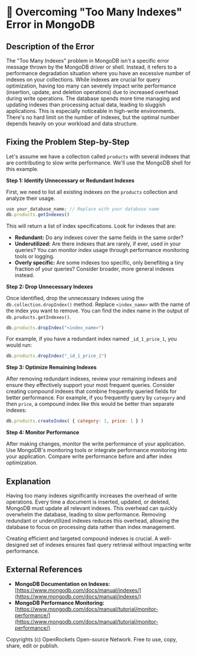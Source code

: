 # 🐞 Overcoming "Too Many Indexes" Error in MongoDB


## Description of the Error

The "Too Many Indexes" problem in MongoDB isn't a specific error message thrown by the MongoDB driver or shell. Instead, it refers to a performance degradation situation where you have an excessive number of indexes on your collections.  While indexes are crucial for query optimization, having too many can severely impact write performance (insertion, update, and deletion operations) due to increased overhead during write operations.  The database spends more time managing and updating indexes than processing actual data, leading to sluggish applications.  This is especially noticeable in high-write environments.  There's no hard limit on the number of indexes, but the optimal number depends heavily on your workload and data structure.

## Fixing the Problem Step-by-Step

Let's assume we have a collection called `products` with several indexes that are contributing to slow write performance.  We'll use the MongoDB shell for this example.

**Step 1: Identify Unnecessary or Redundant Indexes**

First, we need to list all existing indexes on the `products` collection and analyze their usage.

```javascript
use your_database_name; // Replace with your database name
db.products.getIndexes()
```

This will return a list of index specifications.  Look for indexes that are:

* **Redundant:**  Do any indexes cover the same fields in the same order?
* **Underutilized:**  Are there indexes that are rarely, if ever, used in your queries?  You can monitor index usage through performance monitoring tools or logging.
* **Overly specific:** Are some indexes too specific, only benefiting a tiny fraction of your queries?  Consider broader, more general indexes instead.

**Step 2: Drop Unnecessary Indexes**

Once identified, drop the unnecessary indexes using the `db.collection.dropIndex()` method.  Replace `<index_name>` with the name of the index you want to remove.  You can find the index name in the output of `db.products.getIndexes()`.

```javascript
db.products.dropIndex("<index_name>")
```

For example, if you have a redundant index named `_id_1_price_1`, you would run:

```javascript
db.products.dropIndex("_id_1_price_1")
```

**Step 3: Optimize Remaining Indexes**

After removing redundant indexes, review your remaining indexes and ensure they effectively support your most frequent queries.  Consider creating compound indexes that combine frequently queried fields for better performance. For example, if you frequently query by `category` and then `price`, a compound index like this would be better than separate indexes:

```javascript
db.products.createIndex( { category: 1, price: 1 } )
```


**Step 4: Monitor Performance**

After making changes, monitor the write performance of your application. Use MongoDB's monitoring tools or integrate performance monitoring into your application.  Compare write performance before and after index optimization.

## Explanation

Having too many indexes significantly increases the overhead of write operations.  Every time a document is inserted, updated, or deleted, MongoDB must update all relevant indexes.  This overhead can quickly overwhelm the database, leading to slow performance.  Removing redundant or underutilized indexes reduces this overhead, allowing the database to focus on processing data rather than index management.

Creating efficient and targeted compound indexes is crucial. A well-designed set of indexes ensures fast query retrieval without impacting write performance.


## External References

* **MongoDB Documentation on Indexes:** [https://www.mongodb.com/docs/manual/indexes/](https://www.mongodb.com/docs/manual/indexes/)
* **MongoDB Performance Monitoring:** [https://www.mongodb.com/docs/manual/tutorial/monitor-performance/](https://www.mongodb.com/docs/manual/tutorial/monitor-performance/)

Copyrights (c) OpenRockets Open-source Network. Free to use, copy, share, edit or publish.


